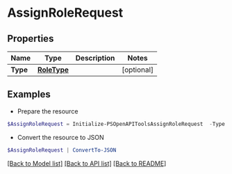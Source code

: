 # AssignRoleRequest
## Properties

Name | Type | Description | Notes
------------ | ------------- | ------------- | -------------
**Type** | [**RoleType**](RoleType.md) |  | [optional] 

## Examples

- Prepare the resource
```powershell
$AssignRoleRequest = Initialize-PSOpenAPIToolsAssignRoleRequest  -Type null
```

- Convert the resource to JSON
```powershell
$AssignRoleRequest | ConvertTo-JSON
```

[[Back to Model list]](../README.md#documentation-for-models) [[Back to API list]](../README.md#documentation-for-api-endpoints) [[Back to README]](../README.md)

